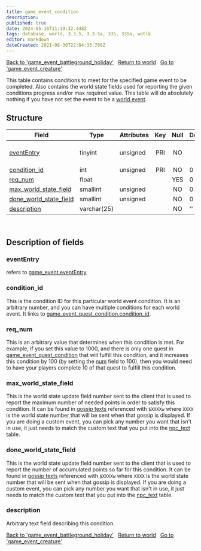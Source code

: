 ```yaml
---
title: game_event_condition
description: 
published: true
date: 2024-05-16T11:19:32.448Z
tags: database, world, 3.3.5, 3.3.5a, 335, 335a, wotlk
editor: markdown
dateCreated: 2021-08-30T22:04:33.708Z
---
```


<a href="https://trinitycore.info/en/database/335/world/game_event_battleground_holiday" class="mt-5 v-btn v-btn--depressed v-btn--flat v-btn--outlined theme--light v-size--default darkblue--text text--lighten-3"><span class="v-btn__content"><i aria-hidden="true" class="v-icon notranslate v-icon--left mdi mdi-arrow-left theme--light"></i><span>Back to 'game_event_battleground_holiday'</span></span></a>&nbsp;&nbsp;&nbsp;<a href="https://trinitycore.info/en/database/335/world/home" class="mt-5 v-btn v-btn--depressed v-btn--flat v-btn--outlined theme--light v-size--default darkblue--text text--lighten-3"><span class="v-btn__content"><i aria-hidden="true" class="v-icon notranslate v-icon--left mdi mdi-home-outline theme--light"></i><span>Return to world</span></span></a>&nbsp;&nbsp;&nbsp;<a href="https://trinitycore.info/en/database/335/world/game_event_creature" class="mt-5 v-btn v-btn--depressed v-btn--flat v-btn--outlined theme--light v-size--default darkblue--text text--lighten-3"><span class="v-btn__content"><span>Go to 'game_event_creature'</span><i aria-hidden="true" class="v-icon notranslate v-icon--right mdi mdi-arrow-right theme--light"></i></span></a>

This table contains conditions to meet for the specified game event to be completed. Also contains the world state fields used for reporting the given conditions progress and/or max required value. This table will do absolutely nothing if you have not set the event to be a [world event](../world/game_event#world_event).

## Structure

| Field | Type | Attributes | Key | Null | Default | Extra | Comment |
| --- | --- | --- | :---: | :---: | --- | --- | --- |
| [eventEntry](#evententry) | tinyint | unsigned | PRI | NO |  |  | Entry of the game event |
| [condition_id](#condition_id) | int | unsigned | PRI | NO | 0 |  |  |
| [req_num](#req_num) | float |  |  | YES | 0 |  |  |
| [max_world_state_field](#max_world_state_field) | smallint | unsigned |  | NO | 0 |  |  |
| [done_world_state_field](#done_world_state_field) | smallint | unsigned |  | NO | 0 |  |  |
| [description](#description) | varchar(25) |  |  | NO | '' |  |  |
&nbsp;
## Description of fields

### eventEntry
refers to [game_event.eventEntry](../world/game_event#evententry)
&nbsp;

### condition_id
This is the condition ID for this particular world event condition. It is an arbitrary number, and you can have multiple conditions for each world event. It links to [game_event_quest_condition.condition_id](../world/game_event_quest_condition#condition_id).
&nbsp;

### req_num
This is an arbitrary value that determines when this condition is met. For example, if you set this value to 1000, and there is only one quest in [game_event_quest_condition](../world/game_event_quest_condition) that will fulfill this condition, and it increases this condition by 100 (by setting the [num](../world/game_event_quest_condition#num) field to 100), then you would need to have your players complete 10 of that quest to fulfill this condition.
&nbsp;

### max_world_state_field
This is the world state update field number sent to the client that is used to report the maximum number of needed points in order to satisfy this condition. It can be found in [gossip texts](../world/npc_text) referenced with `$XXXXw` where `XXXX` is the world state number that will be sent when that gossip is displayed. If you are doing a custom event, you can pick any number you want that isn't in use, it just needs to match the custom text that you put into the [npc_text](../world/npc_text) table.
&nbsp;

### done_world_state_field
This is the world state update field number sent to the client that is used to report the number of accumulated points so far for this condition. It can be found in [gossip texts](../world/npc_text) referenced with `$XXXXw` where `XXXX` is the world state number that will be sent when that gossip is displayed. If you are doing a custom event, you can pick any number you want that isn't in use, it just needs to match the custom text that you put into the [npc_text](../world/npc_text) table.
&nbsp;

### description
Arbitrary text field describing this condition.
&nbsp;

<a href="https://trinitycore.info/en/database/335/world/game_event_battleground_holiday" class="mt-5 v-btn v-btn--depressed v-btn--flat v-btn--outlined theme--light v-size--default darkblue--text text--lighten-3"><span class="v-btn__content"><i aria-hidden="true" class="v-icon notranslate v-icon--left mdi mdi-arrow-left theme--light"></i><span>Back to 'game_event_battleground_holiday'</span></span></a>&nbsp;&nbsp;&nbsp;<a href="https://trinitycore.info/en/database/335/world/home" class="mt-5 v-btn v-btn--depressed v-btn--flat v-btn--outlined theme--light v-size--default darkblue--text text--lighten-3"><span class="v-btn__content"><i aria-hidden="true" class="v-icon notranslate v-icon--left mdi mdi-home-outline theme--light"></i><span>Return to world</span></span></a>&nbsp;&nbsp;&nbsp;<a href="https://trinitycore.info/en/database/335/world/game_event_creature" class="mt-5 v-btn v-btn--depressed v-btn--flat v-btn--outlined theme--light v-size--default darkblue--text text--lighten-3"><span class="v-btn__content"><span>Go to 'game_event_creature'</span><i aria-hidden="true" class="v-icon notranslate v-icon--right mdi mdi-arrow-right theme--light"></i></span></a>
